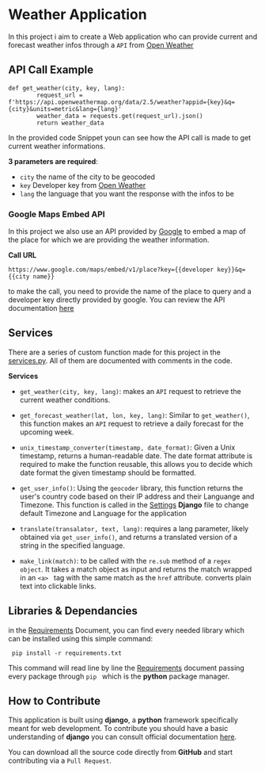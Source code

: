 # Weather Application
In this project i aim to create a Web application who can provide current and forecast weather infos through a `API` from [Open Weather](https://openweathermap.org/)

## API Call Example
```
def get_weather(city, key, lang):
        request_url = f'https://api.openweathermap.org/data/2.5/weather?appid={key}&q={city}&units=metric&lang={lang}'
        weather_data = requests.get(request_url).json()
        return weather_data

```
In the provided code Snippet youn can see how the API call is made to get current weather informations. 

**3 parameters are required**:
* `city` the name of the city to be geocoded 
* `key` Developer key from [Open Weather](https://openweathermap.org/)
* `lang` the language that you want the response with the infos to be

### Google Maps Embed API

In this project we also use an API provided by [Google](https://developers.google.com/maps/documentation/embed/get-started) to embed a map of the place for which we are providing the weather information.

**Call URL**
```
https://www.google.com/maps/embed/v1/place?key={{developer key}}&q={{city name}}
```

to make the call, you need to provide the name of the place to query and a developer key directly provided by google. You can review the API documentation [here](https://developers.google.com/maps/documentation/embed/get-started)

## Services

There are a series of custom function made for this project in the [services.py](/main/main/services.py).
All of them are documented with comments in the code.

**Services**

* `get_weather(city, key, lang)`: makes an `API` request to retrieve the current weather conditions.

* `get_forecast_weather(lat, lon, key, lang)`: Similar to `get_weather()`, this function makes an `API` request to retrieve a daily forecast for the upcoming week.

* `unix_timestamp_converter(timestamp, date_format)`: Given a Unix timestamp, returns a human-readable date. The date format attribute is required to make the function reusable, this allows you to decide which date format the given timestamp should be formatted. 

* `get_user_info()`: Using the `geocoder` library, this function returns the user's country code based on their IP address and their Languange and Timezone. This function is called in the [Settings](main/main/settings.py) **Django** file to change default Timezone and Language for the application

* `translate(transalator, text, lang)`: requires a lang parameter, likely obtained via `get_user_info()`, and returns a translated version of a string in the specified language.

* `make_link(match)`: to be called with the `re.sub` method of a `regex object`. It takes a match object as input and returns the match wrapped in an `<a> ` tag with the same match as the `href` attribute. converts plain text into clickable links.

## Libraries & Dependancies

in the [Requirements](requirements.txt) Document, you can find every needed library which can be installed using this simple command:
```
 pip install -r requirements.txt
```
This command will read line by line the [Requirements](requirements.txt) document
passing every package through `pip ` which is the **python** package manager.

## How to Contribute

This application is built using **django**, a **python** framework specifically meant for web development.
To contribute you should have a basic understanding of **django** you can consult official documentation [here](https://docs.djangoproject.com/en/5.0/contents/).

You can download all the source code directly from **GitHub** and start contributing via a `Pull Request`.
